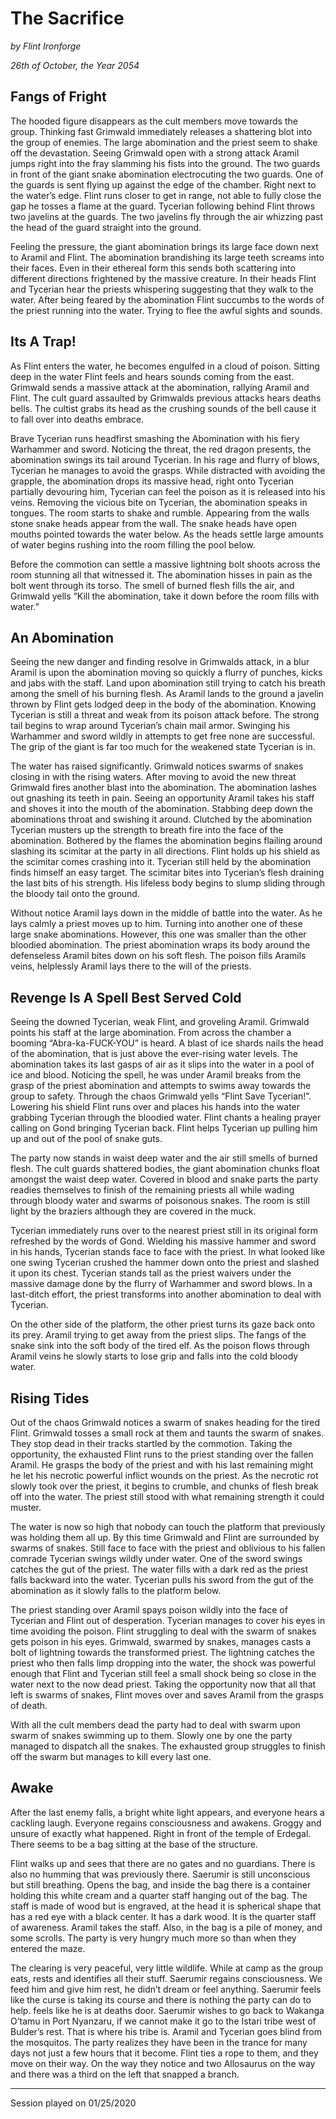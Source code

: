 # The Sacrifice

*by Flint Ironforge*

*26th of October, the Year 2054*

## Fangs of Fright
The hooded figure disappears as the cult members move towards the group. Thinking fast Grimwald immediately releases a shattering blot into the group of enemies. The large abomination and the priest seem to shake off the devastation. Seeing Grimwald open with a strong attack Aramil jumps right into the fray slamming his fists into the ground. The two guards in front of the giant snake abomination electrocuting the two guards. One of the guards is sent flying up against the edge of the chamber. Right next to the water’s edge. Flint runs closer to get in range, not able to fully close the gap he tosses a flame at the guard. Tycerian following behind Flint throws two javelins at the guards. The two javelins fly through the air whizzing past the head of the guard straight into the ground.

Feeling the pressure, the giant abomination brings its large face down next to Aramil and Flint. The abomination brandishing its large teeth screams into their faces. Even in their ethereal form this sends both scattering into different directions frightened by the massive creature. In their heads Flint and Tycerian hear the priests whispering suggesting that they walk to the water. After being feared by the abomination Flint succumbs to the words of the priest running into the water. Trying to flee the awful sights and sounds. 

## Its A Trap!
As Flint enters the water, he becomes engulfed in a cloud of poison. Sitting deep in the water Flint feels and hears sounds coming from the east. Grimwald sends a massive attack at the abomination, rallying Aramil and Flint. The cult guard assaulted by Grimwalds previous attacks hears deaths bells. The cultist grabs its head as the crushing sounds of the bell cause it to fall over into deaths embrace.

Brave Tycerian runs headfirst smashing the Abomination with his fiery Warhammer and sword. Noticing the threat, the red dragon presents, the abomination swings its tail around Tycerian. In his rage and flurry of blows, Tycerian he manages to avoid the grasps. While distracted with avoiding the grapple, the abomination drops its massive head, right onto Tycerian partially devouring him, Tycerian can feel the poison as it is released into his veins. Removing the vicious bite on Tycerian, the abomination speaks in tongues. The room starts to shake and rumble. Appearing from the walls stone snake heads appear from the wall. The snake heads have open mouths pointed towards the water below. As the heads settle large amounts of water begins rushing into the room filling the pool below. 

Before the commotion can settle a massive lightning bolt shoots across the room stunning all that witnessed it. The abomination hisses in pain as the bolt went through its torso. The smell of burned flesh fills the air, and Grimwald yells “Kill the abomination, take it down before the room fills with water.” 

## An Abomination
Seeing the new danger and finding resolve in Grimwalds attack, in a blur Aramil is upon the abomination moving so quickly a flurry of punches, kicks and jabs with the staff. Land upon abomination still trying to catch his breath among the smell of his burning flesh. As Aramil lands to the ground a javelin thrown by Flint gets lodged deep in the body of the abomination. Knowing Tycerian is still a threat and weak from its poison attack before. The strong tail begins to wrap around Tycerian’s chain mail armor. Swinging his Warhammer and sword wildly in attempts to get free none are successful. The grip of the giant is far too much for the weakened state Tycerian is in.

The water has raised significantly. Grimwald notices swarms of snakes closing in with the rising waters. After moving to avoid the new threat Grimwald fires another blast into the abomination. The abomination lashes out gnashing its teeth in pain. Seeing an opportunity Aramil takes his staff and shoves it into the mouth of the abomination. Stabbing deep down the abominations throat and swishing it around. Clutched by the abomination Tycerian musters up the strength to breath fire into the face of the abomination. Bothered by the flames the abomination begins flailing around slashing its scimitar at the party in all directions. Flint holds up his shield as the scimitar comes crashing into it. Tycerian still held by the abomination finds himself an easy target. The scimitar bites into Tycerian’s flesh draining the last bits of his strength. His lifeless body begins to slump sliding through the bloody tail onto the ground. 

Without notice Aramil lays down in the middle of battle into the water. As he lays calmly a priest moves up to him. Turning into another one of these large snake abominations. However, this one was smaller than the other bloodied abomination. The priest abomination wraps its body around the defenseless Aramil bites down on his soft flesh. The poison fills Aramils veins, helplessly Aramil lays there to the will of the priests.

## Revenge Is A Spell Best Served Cold
Seeing the downed Tycerian, weak Flint, and groveling Aramil. Grimwald points his staff at the large abomination. From across the chamber a booming “Abra-ka-FUCK-YOU” is heard. A blast of ice shards nails the head of the abomination, that is just above the ever-rising water levels. The abomination takes its last gasps of air as it slips into the water in a pool of ice and blood. 
Noticing the spell, he was under Aramil breaks from the grasp of the priest abomination and attempts to swims away towards the group to safety. Through the chaos Grimwald yells “Flint Save Tycerian!”. Lowering his shield Flint runs over and places his hands into the water grabbing Tycerian through the bloodied water. Flint chants a healing prayer calling on Gond bringing Tycerian back. Flint helps Tycerian up pulling him up and out of the pool of snake guts. 

The party now stands in waist deep water and the air still smells of burned flesh. The cult guards shattered bodies, the giant abomination chunks float amongst the waist deep water. Covered in blood and snake parts the party readies themselves to finish of the remaining priests all while wading through bloody water and swarms of poisonous snakes. The room is still light by the braziers although they are covered in the muck.

Tycerian immediately runs over to the nearest priest still in its original form refreshed by the words of Gond. Wielding his massive hammer and sword in his hands, Tycerian stands face to face with the priest. In what looked like one swing Tycerian crushed the hammer down onto the priest and slashed it upon its chest. Tycerian stands tall as the priest waivers under the massive damage done by the flurry of Warhammer and sword blows. In a last-ditch effort, the priest transforms into another abomination to deal with Tycerian.

On the other side of the platform, the other priest turns its gaze back onto its prey. Aramil trying to get away from the priest slips. The fangs of the snake sink into the soft body of the tired elf. As the poison flows through Aramil veins he slowly starts to lose grip and falls into the cold bloody water.

## Rising Tides
Out of the chaos Grimwald notices a swarm of snakes heading for the tired Flint. Grimwald tosses a small rock at them and taunts the swarm of snakes. They stop dead in their tracks startled by the commotion. Taking the opportunity, the exhausted Flint runs to the priest standing over the fallen Aramil. He grasps the body of the priest and with his last remaining might he let his necrotic powerful inflict wounds on the priest. As the necrotic rot slowly took over the priest, it begins to crumble, and chunks of flesh break off into the water. The priest still stood with what remaining strength it could muster. 

The water is now so high that nobody can touch the platform that previously was holding them all up. By this time Grimwald and Flint are surrounded by swarms of snakes. Still face to face with the priest and oblivious to his fallen comrade Tycerian swings wildly under water. One of the sword swings catches the gut of the priest. The water fills with a dark red as the priest falls backward into the water. Tycerian pulls his sword from the gut of the abomination as it slowly falls to the platform below. 

The priest standing over Aramil spays poison wildly into the face of Tycerian and Flint out of desperation. Tycerian manages to cover his eyes in time avoiding the poison. Flint struggling to deal with the swarm of snakes gets poison in his eyes. Grimwald, swarmed by snakes, manages casts a bolt of lightning towards the transformed priest. The lightning catches the priest who then falls limp dropping into the water, the shock was powerful enough that Flint and Tycerian still feel a small shock being so close in the water next to the now dead priest. Taking the opportunity now that all that left is swarms of snakes, Flint moves over and saves Aramil from the grasps of death. 

With all the cult members dead the party had to deal with swarm upon swarm of snakes swimming up to them. Slowly one by one the party managed to dispatch all the snakes. The exhausted group struggles to finish off the swarm but manages to kill every last one. 

## Awake
After the last enemy falls, a bright white light appears, and everyone hears a cackling laugh. Everyone regains consciousness and awakens. Groggy and unsure of exactly what happened.  Right in front of the temple of Erdegal. There seems to be a bag sitting at the base of the structure. 

Flint walks up and sees that there are no gates and no guardians. There is also no humming that was previously there. Saerumir is still unconscious but still breathing. Opens the bag, and inside the bag there is a container holding this white cream and a quarter staff hanging out of the bag. The staff is made of wood but is engraved, at the head it is spherical shape that has a red eye with a black center. It has a dark wood. It is the quarter staff of awareness. Aramil takes the staff. Also, in the bag is a pile of money, and some scrolls. The party is very hungry much more so than when they entered the maze. 

The clearing is very peaceful, very little wildlife. While at camp as the group eats, rests and identifies all their stuff. Saerumir regains consciousness. We feed him and give him rest, he didn’t dream or feel anything. Saerumir feels like the curse is taking its course and there is nothing the party can do to help. feels like he is at deaths door. Saerumir wishes to go back to Wakanga O’tamu in Port Nyanzaru, if we cannot make it go to the Istari tribe west of Bulder’s rest. That is where his tribe is. Aramil and Tycerian goes blind from the mosquitos. The party realizes they have been in the trance for many days not just a few hours that it become. Flint ties a rope to them, and they move on their way. On the way they notice and two Allosaurus on the way and there was a third on the left that snapped a branch.


----------------------------
Session played on 01/25/2020
